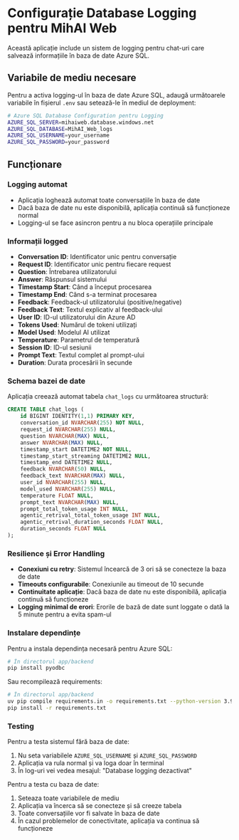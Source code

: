 # Configurație Database Logging pentru MihAI Web

Această aplicație include un sistem de logging pentru chat-uri care salvează informațiile în baza de date Azure SQL.

## Variabile de mediu necesare

Pentru a activa logging-ul în baza de date Azure SQL, adaugă următoarele variabile în fișierul `.env` sau setează-le în mediul de deployment:

```bash
# Azure SQL Database Configuration pentru Logging
AZURE_SQL_SERVER=mihaiweb.database.windows.net
AZURE_SQL_DATABASE=MihAI_Web_logs
AZURE_SQL_USERNAME=your_username
AZURE_SQL_PASSWORD=your_password
```

## Funcționare

### Logging automat
- Aplicația loghează automat toate conversațiile în baza de date
- Dacă baza de date nu este disponibilă, aplicația continuă să funcționeze normal
- Logging-ul se face asincron pentru a nu bloca operațiile principale

### Informații logged
- **Conversation ID**: Identificator unic pentru conversație
- **Request ID**: Identificator unic pentru fiecare request
- **Question**: Întrebarea utilizatorului
- **Answer**: Răspunsul sistemului
- **Timestamp Start**: Când a început procesarea
- **Timestamp End**: Când s-a terminat procesarea
- **Feedback**: Feedback-ul utilizatorului (positive/negative)
- **Feedback Text**: Textul explicativ al feedback-ului
- **User ID**: ID-ul utilizatorului din Azure AD
- **Tokens Used**: Numărul de tokeni utilizați
- **Model Used**: Modelul AI utilizat
- **Temperature**: Parametrul de temperatură
- **Session ID**: ID-ul sesiunii
- **Prompt Text**: Textul complet al prompt-ului
- **Duration**: Durata procesării în secunde

### Schema bazei de date

Aplicația creează automat tabela `chat_logs` cu următoarea structură:

```sql
CREATE TABLE chat_logs (
    id BIGINT IDENTITY(1,1) PRIMARY KEY,
    conversation_id NVARCHAR(255) NOT NULL,
    request_id NVARCHAR(255) NULL,
    question NVARCHAR(MAX) NULL,
    answer NVARCHAR(MAX) NULL,
    timestamp_start DATETIME2 NOT NULL,
    timestamp_start_streaming DATETIME2 NULL,
    timestamp_end DATETIME2 NULL,
    feedback NVARCHAR(50) NULL,
    feedback_text NVARCHAR(MAX) NULL,
    user_id NVARCHAR(255) NULL,
    model_used NVARCHAR(255) NULL,
    temperature FLOAT NULL,
    prompt_text NVARCHAR(MAX) NULL,
    prompt_total_token_usage INT NULL,
    agentic_retrival_total_token_usage INT NULL,
    agentic_retrival_duration_seconds FLOAT NULL,
    duration_seconds FLOAT NULL
);
```

### Resilience și Error Handling

- **Conexiuni cu retry**: Sistemul încearcă de 3 ori să se conecteze la baza de date
- **Timeouts configurabile**: Conexiunile au timeout de 10 secunde
- **Continuitate aplicație**: Dacă baza de date nu este disponibilă, aplicația continuă să funcționeze
- **Logging minimal de erori**: Erorile de bază de date sunt loggate o dată la 5 minute pentru a evita spam-ul

### Instalare dependințe

Pentru a instala dependința necesară pentru Azure SQL:

```bash
# În directorul app/backend
pip install pyodbc
```

Sau recompilează requirements:

```bash
# În directorul app/backend
uv pip compile requirements.in -o requirements.txt --python-version 3.9
pip install -r requirements.txt
```

### Testing

Pentru a testa sistemul fără baza de date:
1. Nu seta variabilele `AZURE_SQL_USERNAME` și `AZURE_SQL_PASSWORD`
2. Aplicația va rula normal și va loga doar în terminal
3. În log-uri vei vedea mesajul: "Database logging dezactivat"

Pentru a testa cu baza de date:
1. Seteaza toate variabilele de mediu
2. Aplicația va încerca să se conecteze și să creeze tabela
3. Toate conversațiile vor fi salvate în baza de date
4. În cazul problemelor de conectivitate, aplicația va continua să funcționeze
